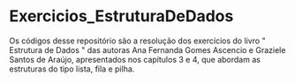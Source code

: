 # Exercicios_EstruturaDeDados
Os códigos desse repositório são a resolução dos exercícios do livro " Estrutura de Dados " das autoras Ana Fernanda Gomes Ascencio e Graziele Santos de Araújo, apresentados nos capítulos 3 e 4, que abordam as estruturas do tipo lista, fila e pilha.
